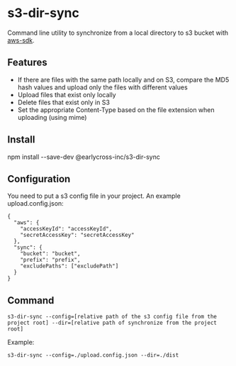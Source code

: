 # s3-dir-sync

Command line utility to synchronize from a local directory to s3 bucket with [aws-sdk](https://www.npmjs.com/package/aws-sdk).

## Features

- If there are files with the same path locally and on S3, compare the MD5 hash values and upload only the files with different values
- Upload files that exist only locally
- Delete files that exist only in S3
- Set the appropriate Content-Type based on the file extension when uploading (using mime)

## Install

npm install --save-dev @earlycross-inc/s3-dir-sync

## Configuration

You need to put a s3 config file in your project.
An example upload.config.json:

```
{
  "aws": {
    "accessKeyId": "accessKeyId",
    "secretAccessKey": "secretAccessKey"
  },
  "sync": {
    "bucket": "bucket",
    "prefix": "prefix",
    "excludePaths": ["excludePath"]
  }
}
```

## Command

```
s3-dir-sync --config=[relative path of the s3 config file from the project root] --dir=[relative path of synchronize from the project root]
```

Example:

```
s3-dir-sync --config=./upload.config.json --dir=./dist
```
